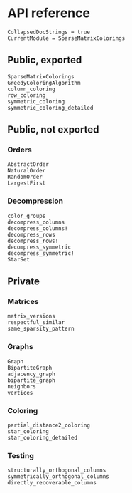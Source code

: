 # API reference

```@meta
CollapsedDocStrings = true
CurrentModule = SparseMatrixColorings
```

## Public, exported

```@docs
SparseMatrixColorings
GreedyColoringAlgorithm
column_coloring
row_coloring
symmetric_coloring
symmetric_coloring_detailed
```

## Public, not exported

### Orders

```@docs
AbstractOrder
NaturalOrder
RandomOrder
LargestFirst
```

### Decompression

```@docs
color_groups
decompress_columns
decompress_columns!
decompress_rows
decompress_rows!
decompress_symmetric
decompress_symmetric!
StarSet
```

## Private

### Matrices

```@docs
matrix_versions
respectful_similar
same_sparsity_pattern
```

### Graphs

```@docs
Graph
BipartiteGraph
adjacency_graph
bipartite_graph
neighbors
vertices
```

### Coloring

```@docs
partial_distance2_coloring
star_coloring
star_coloring_detailed
```

### Testing

```@docs
structurally_orthogonal_columns
symmetrically_orthogonal_columns
directly_recoverable_columns
```
